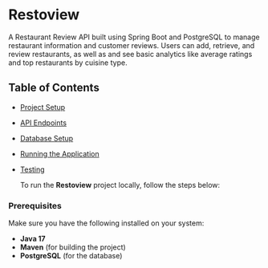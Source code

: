 # Restoview

A Restaurant Review API built using Spring Boot and PostgreSQL
to manage restaurant information and customer reviews. Users can add, retrieve, and review restaurants, as well as and see basic analytics like average ratings and top restaurants by cuisine type.
## Table of Contents
- [Project Setup](#project-setup)
- [API Endpoints](#api-endpoints)
- [Database Setup](#database-setup)
- [Running the Application](#running-the-application)
- [Testing](#testing)

  To run the **Restoview** project locally, follow the steps below:

### Prerequisites

Make sure you have the following installed on your system:
- **Java 17** 
- **Maven** (for building the project)
- **PostgreSQL** (for the database)

